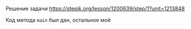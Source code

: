 Решение задачи https://stepik.org/lesson/1200639/step/1?unit=1213848

Код метода `main` был дан, остальное моё
